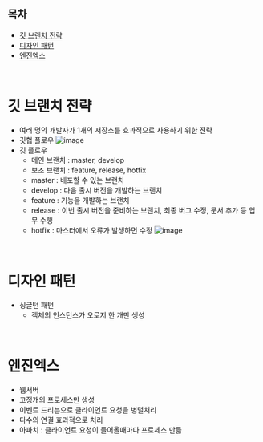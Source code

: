 ## 목차
- [깃 브랜치 전략](#깃-브랜치-전략)
- [디자인 패턴](#디자인-패턴)
- [엔진엑스](#엔진엑스)

<br>

# 깃 브랜치 전략

- 여러 명의 개발자가 1개의 저장소를 효과적으로 사용하기 위한 전략
- 깃헙 플로우
  ![image](https://user-images.githubusercontent.com/52027965/170990366-9a4e5bbb-5232-4f86-8a19-97cb5ade246d.png)
- 깃 플로우
  - 메인 브랜치 : master, develop
  - 보조 브랜치 : feature, release, hotfix
  - master : 배포할 수 있는 브랜치
  - develop : 다음 출시 버전을 개발하는 브랜치
  - feature : 기능을 개발하는 브랜치
  - release : 이번 출시 버전을 준비하는 브랜치, 최종 버그 수정, 문서 추가 등 업무 수행 
  - hotfix : 마스터에서 오류가 발생하면 수정
  ![image](https://user-images.githubusercontent.com/52027965/170990294-1d5799bb-3a1f-4bb8-abe8-138c548edbf0.png)

<br>

# 디자인 패턴

- 싱글턴 패턴
  - 객체의 인스턴스가 오로지 한 개만 생성
  
<br>

# 엔진엑스

- 웹서버
- 고정개의 프로세스만 생성
- 이벤트 드리븐으로 클라이언트 요청을 병렬처리
- 다수의 연결 효과적으로 처리
- 아파치 : 클라이언트 요청이 들어올때마다 프로세스 만듦